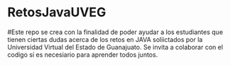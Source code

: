 # RetosJavaUVEG
#Este repo se crea con la finalidad de poder ayudar a los estudiantes que tienen ciertas dudas acerca de los retos en JAVA soliictados por la Universidad Virtual del Estado de Guanajuato. Se invita a colaborar con el codigo si es necesiario para aprender todos juntos.
